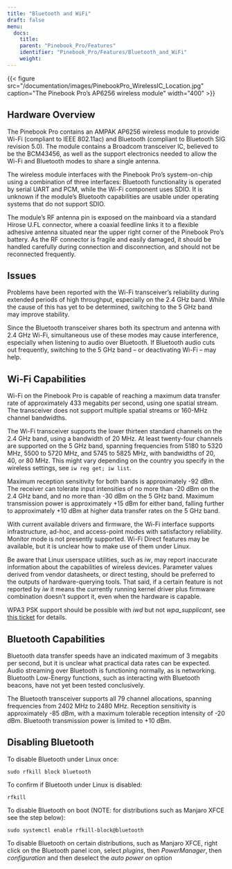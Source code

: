 ```yaml
---
title: "Bluetooth and WiFi"
draft: false
menu:
  docs:
    title:
    parent: "Pinebook_Pro/Features"
    identifier: "Pinebook_Pro/Features/Bluetooth_and_WiFi"
    weight:
---
```


{{< figure src="/documentation/images/PinebookPro_WirelessIC_Location.jpg" caption="The Pinebook Pro’s AP6256 wireless module" width="400" >}}

## Hardware Overview

The Pinebook Pro contains an AMPAK AP6256 wireless module to provide Wi-Fi (compliant to IEEE 802.11ac) and Bluetooth (compliant to Bluetooth SIG revision 5.0). The module contains a Broadcom transceiver IC, believed to be the BCM43456, as well as the support electronics needed to allow the Wi-Fi and Bluetooth modes to share a single antenna.

The wireless module interfaces with the Pinebook Pro’s system-on-chip using a combination of three interfaces: Bluetooth functionality is operated by serial UART and PCM, while the Wi-Fi component uses SDIO. It is unknown if the module’s Bluetooth capabilities are usable under operating systems that do not support SDIO.

The module’s RF antenna pin is exposed on the mainboard via a standard Hirose U.FL connector, where a coaxial feedline links it to a flexible adhesive antenna situated near the upper right corner of the Pinebook Pro’s battery. As the RF connector is fragile and easily damaged, it should be handled carefully during connection and disconnection, and should not be reconnected frequently.

## Issues

Problems have been reported with the Wi-Fi transceiver’s reliability during extended periods of high throughput, especially on the 2.4 GHz band. While the cause of this has yet to be determined, switching to the 5 GHz band may improve stability.

Since the Bluetooth transceiver shares both its spectrum and antenna with 2.4 GHz Wi-Fi, simultaneous use of these modes may cause interference, especially when listening to audio over Bluetooth. If Bluetooth audio cuts out frequently, switching to the 5 GHz band – or deactivating Wi-Fi – may help.

## Wi-Fi Capabilities

Wi-Fi on the Pinebook Pro is capable of reaching a maximum data transfer rate of approximately 433 megabits per second, using one spatial stream. The transceiver does not support multiple spatial streams or 160-MHz channel bandwidths.

The Wi-Fi transceiver supports the lower thirteen standard channels on the 2.4 GHz band, using a bandwidth of 20 MHz. At least twenty-four channels are supported on the 5 GHz band, spanning frequencies from 5180 to 5320 MHz, 5500 to 5720 MHz, and 5745 to 5825 MHz, with bandwidths of 20, 40, or 80 MHz. This might vary depending on the country you specify in the wireless settings, see `iw reg get; iw list`.

Maximum reception sensitivity for both bands is approximately -92 dBm. The receiver can tolerate input intensities of no more than -20 dBm on the 2.4 GHz band, and no more than -30 dBm on the 5 GHz band. Maximum transmission power is approximately +15 dBm for either band, falling further to approximately +10 dBm at higher data transfer rates on the 5 GHz band.

With current available drivers and firmware, the Wi-Fi interface supports infrastructure, ad-hoc, and access-point modes with satisfactory reliability. Monitor mode is not presently supported. Wi-Fi Direct features may be available, but it is unclear how to make use of them under Linux.

Be aware that Linux userspace utilities, such as _iw_, may report inaccurate information about the capabilities of wireless devices. Parameter values derived from vendor datasheets, or direct testing, should be preferred to the outputs of hardware-querying tools. That said, if a certain feature is not reported by _iw_ it means the currently running kernel driver plus firmware combination doesn’t support it, even when the hardware is capable.

WPA3 PSK support should be possible with _iwd_ but not _wpa_supplicant_, see [this ticket](https://github.com/raspberrypi/linux/issues/4718#issuecomment-1279951709) for details.

## Bluetooth Capabilities

Bluetooth data transfer speeds have an indicated maximum of 3 megabits per second, but it is unclear what practical data rates can be expected. Audio streaming over Bluetooth is functioning normally, as is networking. Bluetooth Low-Energy functions, such as interacting with Bluetooth beacons, have not yet been tested conclusively.

The Bluetooth transceiver supports all 79 channel allocations, spanning frequencies from 2402 MHz to 2480 MHz. Reception sensitivity is approximately -85 dBm, with a maximum tolerable reception intensity of -20 dBm. Bluetooth transmission power is limited to +10 dBm.

## Disabling Bluetooth

To disable Bluetooth under Linux once:

    sudo rfkill block bluetooth

To confirm if Bluetooth under Linux is disabled:

    rfkill

To disable Bluetooth on boot (NOTE: for distributions such as Manjaro XFCE see the step below):

    sudo systemctl enable rfkill-block@bluetooth

To disable Bluetooth on certain distributions, such as Manjaro XFCE, right click on the Bluetooth panel icon, select _plugins_, then _PowerManager_, then _configuration_ and then deselect the _auto power on_ option
